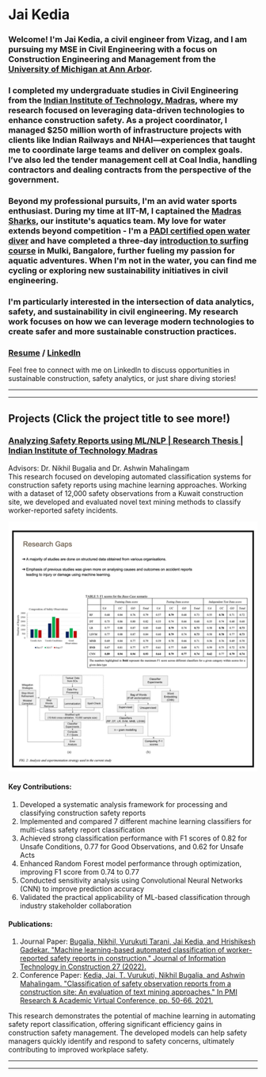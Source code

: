 # Jai Kedia

### Welcome! I'm Jai Kedia, a civil engineer from Vizag, and I am pursuing my MSE in Civil Engineering with a focus on Construction Engineering and Management from the [University of Michigan at Ann Arbor](https://cee.engin.umich.edu/). 
### I completed my undergraduate studies in Civil Engineering from the [Indian Institute of Technology, Madras](https://civil.iitm.ac.in/), where my research focused on leveraging data-driven technologies to enhance construction safety. As a project coordinator, I managed $250 million worth of infrastructure projects with clients like Indian Railways and NHAI—experiences that taught me to coordinate large teams and deliver on complex goals. I’ve also led the tender management cell at Coal India, handling contractors and dealing contracts from the perspective of the government.
### Beyond my professional pursuits, I'm an avid water sports enthusiast. During my time at IIT-M, I captained the [Madras Sharks](https://www.instagram.com/madrassharks?utm_source=ig_web_button_share_sheet&igsh=ZDNlZDc0MzIxNw==), our institute's aquatics team. My love for water extends beyond competition - I'm a [PADI certified open water diver](/images/PADI-certification.png) and have completed a three-day [introduction to surfing course](images/surfingcertificate.pdf) in Mulki, Bangalore, further fueling my passion for aquatic adventures. When I'm not in the water, you can find me cycling or exploring new sustainability initiatives in civil engineering.
### I'm particularly interested in the intersection of data analytics, safety, and sustainability in civil engineering. My research work focuses on how we can leverage modern technologies to create safer and more sustainable construction practices.
### [Resume](/Resume/Resume_Jai_vF.pdf) / [LinkedIn](https://www.linkedin.com/in/jai-kedia-471293152/)
Feel free to connect with me on LinkedIn to discuss opportunities in sustainable construction, safety analytics, or just share diving stories!

------
------

## Projects (Click the project title to see more!)

### [Analyzing Safety Reports using ML/NLP | Research Thesis | Indian Institute of Technology Madras](/Project/BTP-Review_compressed.pdf)
Advisors: Dr. Nikhil Bugalia and Dr. Ashwin Mahalingam  
This research focused on developing automated classification systems for construction safety reports using machine learning approaches. Working with a dataset of 12,000 safety observations from a Kuwait construction site, we developed and evaluated novel text mining methods to classify worker-reported safety incidents.

![Bachelor Thesis](/images/Collage_BTP.png)

#### Key Contributions:
1. Developed a systematic analysis framework for processing and classifying construction safety reports
2. Implemented and compared 7 different machine learning classifiers for multi-class safety report classification
3. Achieved strong classification performance with F1 scores of 0.82 for Unsafe Conditions, 0.77 for Good Observations, and 0.62 for Unsafe Acts
4. Enhanced Random Forest model performance through optimization, improving F1 score from 0.74 to 0.77
5. Conducted sensitivity analysis using Convolutional Neural Networks (CNN) to improve prediction accuracy
6. Validated the practical applicability of ML-based classification through industry stakeholder collaboration

#### Publications:
1. Journal Paper: [Bugalia, Nikhil, Vurukuti Tarani, Jai Kedia, and Hrishikesh Gadekar. "Machine learning-based automated classification of worker-reported safety reports in construction." Journal of Information Technology in Construction 27 (2022).](/Project/2022_45-ITcon-Bugalia.pdf)
2. Conference Paper: [Kedia, Jai, T. Vurukuti, Nikhil Bugalia, and Ashwin Mahalingam. "Classification of safety observation reports from a construction site: An evaluation of text mining approaches." In PMI Research & Academic Virtual Conference, pp. 50-66. 2021.](/Project/PMI-RAC-2021-Proceeding-Final-Version.pdf)

This research demonstrates the potential of machine learning in automating safety report classification, offering significant efficiency gains in construction safety management. The developed models can help safety managers quickly identify and respond to safety concerns, ultimately contributing to improved workplace safety.

------
------

